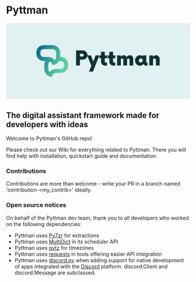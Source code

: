 # Pyttman 
![Logo image](.github/cover.png)
## The digital assistant framework made for developers with ideas

Welcome to Pyttman's GitHub repo!

Please check out our Wiki for everything related to Pyttman. There you will find help with installation, quickstart guide and documentation.

### Contributions

Contributions are more than welcome - write your PR in a branch named 'contribution-<my_contrib>' ideally.


### Open source notices
On behalf of the Pyttman dev team, thank you to all developers who worked on the following dependencies:

* Pyttman uses [Py7zr](https://github.com/miurahr/py7zr) for extractions 
* Pyttman uses [MultiDict](https://github.com/aio-libs/multidict) in its scheduler API 
* Pyttman uses [pytz](https://pythonhosted.org/pytz/) for timezones
* Pyttman uses [requests](https://docs.python-requests.org/en/master/) in tools offering easier API integration
* Pyttman uses [discord.py](https://github.com/Rapptz/discord.py) when adding support for native development of apps integrated with the [Discord](https://discord.com/) platform. discord.Client and discord.Message are subclassed. 

